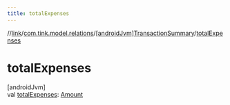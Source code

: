 ```yaml
---
title: totalExpenses
---
```

//[link](../../../index.html)/[com.tink.model.relations](../index.html)/[[androidJvm]TransactionSummary](index.html)/[totalExpenses](total-expenses.html)



# totalExpenses



[androidJvm]\
val [totalExpenses](total-expenses.html): [Amount](../../com.tink.model.misc/[android-jvm]-amount/index.html)




